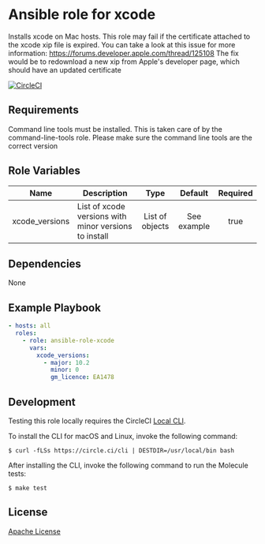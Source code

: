 Ansible role for xcode
==================================

Installs xcode on Mac hosts. This role may fail if the certificate attached to the xcode xip file is expired.
You can take a look at this issue for more information: https://forums.developer.apple.com/thread/125108
The fix would be to redownload a new xip from Apple's developer page, which should have an updated certificate

[![CircleCI](https://img.shields.io/circleci/build/github/mongodb-ansible-roles/ansible-role-xcode/master?style=flat-square)](https://circleci.com/gh/mongodb-ansible-roles/ansible-role-xcode)

Requirements
------------

Command line tools must be installed. This is taken care of by the command-line-tools role. Please make sure the command line tools are the correct version

Role Variables
--------------

| Name | Description | Type | Default | Required |
|------|-------------|:----:|:-------:|:--------:|
| xcode\_versions | List of xcode versions with minor versions to install | List of objects | See example | true |

Dependencies
------------

None

Example Playbook
----------------

```yaml
- hosts: all
  roles:
    - role: ansible-role-xcode
      vars:
        xcode_versions:
          - major: 10.2
            minor: 0
            gm_licence: EA1478
```

Development
-----------

Testing this role locally requires the CircleCI [Local CLI](https://circleci.com/docs/2.0/local-cli/).

To install the CLI for macOS and Linux, invoke the following command:

    $ curl -fLSs https://circle.ci/cli | DESTDIR=/usr/local/bin bash

After installing the CLI, invoke the following command to run the Molecule tests:

    $ make test

License
-------

[Apache License](LICENSE)
